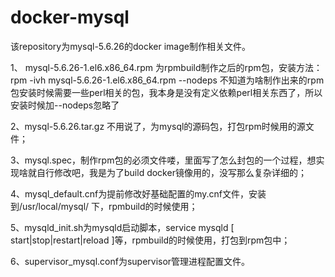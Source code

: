 # docker-mysql
该repository为mysql-5.6.26的docker  image制作相关文件。

1、 mysql-5.6.26-1.el6.x86_64.rpm 为rpmbuild制作之后的rpm包，安装方法：
rpm -ivh mysql-5.6.26-1.el6.x86_64.rpm --nodeps
不知道为啥制作出来的rpm包安装时候需要一些perl相关的包，我本身是没有定义依赖perl相关东西了，所以安装时候加--nodeps忽略了

2、mysql-5.6.26.tar.gz 不用说了，为mysql的源码包，打包rpm时候用的源文件；

3、mysql.spec，制作rpm包的必须文件喽，里面写了怎么封包的一个过程，想实现啥就自行修改吧，我是为了build docker镜像用的，没写那么复杂详细的；

4、mysql_default.cnf为提前修改好基础配置的my.cnf文件，安装到/usr/local/mysql/ 下，rpmbuild的时候使用；

5、mysqld_init.sh为mysqld启动脚本，service mysqld [ start|stop|restart|reload ]等，rpmbuild的时候使用，打包到rpm包中；

6、supervisor_mysql.conf为supervisor管理进程配置文件。
